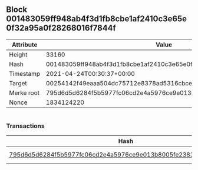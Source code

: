 ## Block 001483059ff948ab4f3d1fb8cbe1af2410c3e65e0f32a95a0f28268016f7844f

Attribute | Value
--- | ---
Height | 33160
Hash | 001483059ff948ab4f3d1fb8cbe1af2410c3e65e0f32a95a0f28268016f7844f
Timestamp | 2021-04-24T00:30:37+00:00
Target | 00254142f49eaaa504dc75712e8378ad5316cbcead634704b3734b6271167cc4
Merke root | 795d6d5d6284f5b5977fc06cd2e4a5976ce9e013b8005fe2383e339e5974b07e
Nonce | 1834124220

```

```

### Transactions

Hash | Amount
--- | ---
[795d6d5d6284f5b5977fc06cd2e4a5976ce9e013b8005fe2383e339e5974b07e](795d6d5d6284f5b5977fc06cd2e4a5976ce9e013b8005fe2383e339e5974b07e.md) | 10.00000000 SKEPTI 

